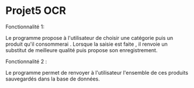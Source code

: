 # Projet5 OCR

Fonctionnalité 1:

Le programme propose à l'utilisateur de choisir une catégorie puis un produit qu'il consommerai . Lorsque la saisie est faite , il renvoie un substitut de meilleure qualité puis propose son enregistrement.

Fonctionnalité 2 :

Le programme permet de renvoyer à l'utilisateur l'ensemble de ces produits sauvegardés dans la base de données.
